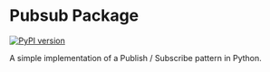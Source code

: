 # Pubsub Package

[![PyPI version](https://badge.fury.io/py/pubsub-yarmenti.svg)](https://badge.fury.io/py/pubsub-yarmenti)

A simple implementation of a Publish / Subscribe pattern in Python.
